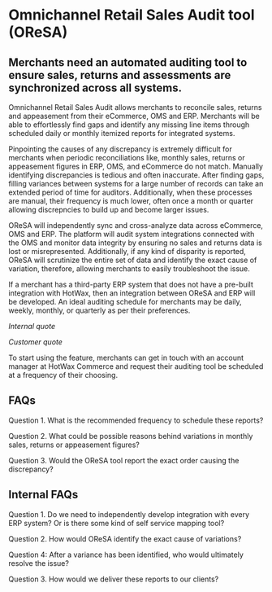 # Omnichannel Retail Sales Audit tool (OReSA)

## Merchants need an automated auditing tool to ensure sales, returns and assessments are synchronized across all systems.

Omnichannel Retail Sales Audit allows merchants to reconcile sales, returns and appeasement from their eCommerce, OMS and ERP. Merchants will be able to effortlessly find gaps and identify any missing line items through scheduled daily or monthly itemized reports for integrated systems.

Pinpointing the causes of any discrepancy is extremely difficult for merchants when periodic reconciliations like, monthly sales, returns or appeasement figures in ERP, OMS, and eCommerce do not match. Manually identifying discrepancies is tedious and often inaccurate. After finding gaps, filling variances between systems for a large number of records can take an extended period of time for auditors. Additionally, when these processes are manual, their frequency is much lower, often once a month or quarter allowing discrepncies to build up and become larger issues.

OReSA will independently sync and cross-analyze data across eCommerce, OMS and ERP. The platform will audit system integrations connected with the OMS and monitor data integrity by ensuring no sales and returns data is lost or misrepresented. Additionally, if any kind of disparity is reported, OReSA will scrutinize the entire set of data and identify the exact cause of variation, therefore, allowing merchants to easily troubleshoot the issue.

If a merchant has a third-party ERP system that does not have a pre-built integration with HotWax, then an integration between OReSA and ERP will be developed. An ideal auditing schedule for merchants may be daily, weekly, monthly, or quarterly as per their preferences.

*Internal quote*

*Customer quote*

To start using the feature, merchants can get in touch with an account manager at HotWax Commerce and request their auditing tool be scheduled at a frequency of their choosing.

## FAQs

Question 1. What is the recommended frequency to schedule these reports?

Question 2. What could be possible reasons behind variations in monthly sales, returns or appeasement figures?

Question 3. Would the OReSA tool report the exact order causing the discrepancy?

## Internal FAQs

Question 1. Do we need to independently develop integration with every ERP system? Or is there some kind of self service mapping tool?

Question 2. How would OReSA identify the exact cause of variations?

Question 4: After a variance has been identified, who would ultimately resolve the issue?

Question 3. How would we deliver these reports to our clients?
